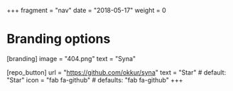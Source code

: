 +++
fragment = "nav"
date = "2018-05-17"
weight = 0

# Branding options
[branding]
  image = "404.png"
  text = "Syna"

[repo_button]
  url = "https://github.com/okkur/syna"
  text = "Star" # default: "Star"
  icon = "fab fa-github" # defaults: "fab fa-github"
+++
